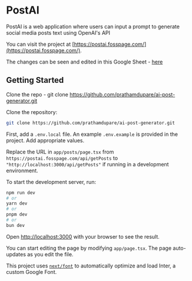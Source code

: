 # PostAI

PostAI is a web application where users can input a prompt to generate social media posts text using OpenAI's API

You can visit the project at [https://postai.fosspage.com/](https://postai.fosspage.com/).

The changes can be seen and edited in this Google Sheet - [here](https://docs.google.com/spreadsheets/d/1n2V5n1xwZj50twqzjHvziYrvCCPY-WaB61GMVEWvmks/edit?usp=sharing)

## Getting Started

Clone the repo - git clone https://github.com/prathamdupare/ai-post-generator.git

Clone the repository:

```bash
git clone https://github.com/prathamdupare/ai-post-generator.git
```

First, add a `.env.local` file. An example `.env.example` is provided in the project. Add appropriate values.

Replace the URL in `app/posts/page.tsx` from `https://postai.fosspage.com/api/getPosts` to `"http://localhost:3000/api/getPosts"` if running in a development environment.

To start the development server, run:

```bash
npm run dev
# or
yarn dev
# or
pnpm dev
# or
bun dev
```

Open [http://localhost:3000](http://localhost:3000) with your browser to see the result.

You can start editing the page by modifying `app/page.tsx`. The page auto-updates as you edit the file.

This project uses [`next/font`](https://nextjs.org/docs/basic-features/font-optimization) to automatically optimize and load Inter, a custom Google Font.
